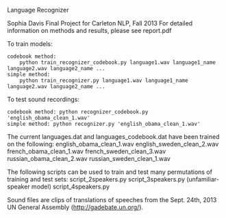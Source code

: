 Language Recognizer

Sophia Davis
Final Project for Carleton NLP, Fall 2013
For detailed information on methods and results, please see report.pdf


To train models:

    codebook method:
        python train_recognizer_codebook.py language1.wav language1_name language2.wav language2_name ...
    simple method:
        python train_recognizer.py language1.wav language1_name language2.wav language2_name ...


To test sound recordings:

    codebook method: python recognizer_codebook.py 'english_obama_clean_1.wav'
    simple method: python recognizer.py 'english_obama_clean_1.wav'


The current languages.dat and languages_codebook.dat have been trained on the following:
english_obama_clean_1.wav
english_sweden_clean_2.wav
french_obama_clean_1.wav
french_sweden_clean_3.wav
russian_obama_clean_2.wav
russian_sweden_clean_1.wav


The following scripts can be used to train and test many permutations of training and test sets:
    script_2speakers.py
    script_3speakers.py (unfamiliar-speaker model)
    script_4speakers.py
    

Sound files are clips of translations of speeches from the Sept. 24th, 2013 UN General Assembly 
(http://gadebate.un.org/).
